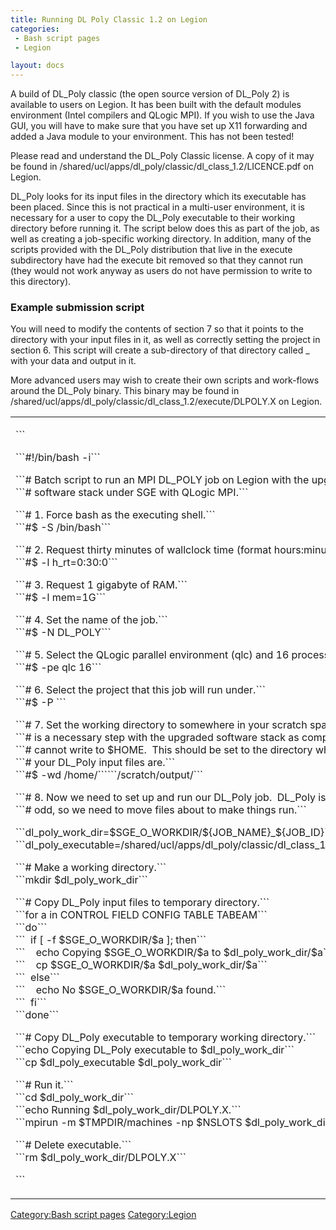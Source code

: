 ```yaml
---
title: Running DL Poly Classic 1.2 on Legion
categories:
 - Bash script pages
 - Legion

layout: docs
---
```

A build of DL\_Poly classic (the open source version of DL\_Poly 2) is
available to users on Legion. It has been built with the default modules
environment (Intel compilers and QLogic MPI). If you wish to use the
Java GUI, you will have to make sure that you have set up X11 forwarding
and added a Java module to your environment. This has not been tested\!

Please read and understand the DL\_Poly Classic license. A copy of it
may be found in
/shared/ucl/apps/dl\_poly/classic/dl\_class\_1.2/LICENCE.pdf on Legion.

DL\_Poly looks for its input files in the directory which its executable
has been placed. Since this is not practical in a multi-user
environment, it is necessary for a user to copy the DL\_Poly executable
to their working directory before running it. The script below does this
as part of the job, as well as creating a job-specific working
directory. In addition, many of the scripts provided with the DL\_Poly
distribution that live in the execute subdirectory have had the execute
bit removed so that they cannot run (they would not work anyway as users
do not have permission to write to this directory).

### Example submission script

You will need to modify the contents of section 7 so that it points to
the directory with your input files in it, as well as correctly setting
the project in section 6. This script will create a sub-directory of
that directory called <jobname>\_<job id> with your data and output in
it.

More advanced users may wish to create their own scripts and work-flows
around the DL\_Poly binary. This binary may be found in
/shared/ucl/apps/dl\_poly/classic/dl\_class\_1.2/execute/DLPOLY.X on
Legion.

<table>
<tbody>
<tr class="odd">
<td><p>```</p>
<p>```#!/bin/bash -i```</p>
<p>```# Batch script to run an MPI DL_POLY job on Legion with the upgraded ```<br />
```# software stack under SGE with QLogic MPI.```</p>
<p>```# 1. Force bash as the executing shell.```<br />
```#$ -S /bin/bash```</p>
<p>```# 2. Request thirty minutes of wallclock time (format hours:minutes:seconds).```<br />
```#$ -l h_rt=0:30:0```</p>
<p>```# 3. Request 1 gigabyte of RAM.```<br />
```#$ -l mem=1G```</p>
<p>```# 4. Set the name of the job.```<br />
```#$ -N DL_POLY```</p>
<p>```# 5. Select the QLogic parallel environment (qlc) and 16 processors.```<br />
```#$ -pe qlc 16```</p>
<p>```# 6. Select the project that this job will run under.```<br />
```#$ -P ```<your project></p>
<p>```# 7. Set the working directory to somewhere in your scratch space.  This ```<br />
```# is a necessary step with the upgraded software stack as compute nodes ```<br />
```# cannot write to $HOME.  This should be set to the directory where ```<br />
```# your DL_Poly input files are.```<br />
```#$ -wd /home/```<your username>```/scratch/output/```</p>
<p>```# 8. Now we need to set up and run our DL_Poly job.  DL_Poly is a bit ```<br />
```# odd, so we need to move files about to make things run.```</p>
<p>```dl_poly_work_dir=$SGE_O_WORKDIR/${JOB_NAME}_${JOB_ID}```<br />
```dl_poly_executable=/shared/ucl/apps/dl_poly/classic/dl_class_1.2/execute/DLPOLY.X```</p>
<p>```# Make a working directory.```<br />
```mkdir $dl_poly_work_dir```</p>
<p>```# Copy DL_Poly input files to temporary directory.```<br />
```for a in CONTROL FIELD CONFIG TABLE TABEAM```<br />
```do```<br />
```  if [ -f $SGE_O_WORKDIR/$a ]; then```<br />
```    echo Copying $SGE_O_WORKDIR/$a to $dl_poly_work_dir/$a```<br />
```    cp $SGE_O_WORKDIR/$a $dl_poly_work_dir/$a```<br />
```  else```<br />
```    echo No $SGE_O_WORKDIR/$a found.```<br />
```  fi```<br />
```done```</p>
<p>```# Copy DL_Poly executable to temporary working directory.```<br />
```echo Copying DL_Poly executable to $dl_poly_work_dir```<br />
```cp $dl_poly_executable $dl_poly_work_dir```</p>
<p>```# Run it.```<br />
```cd $dl_poly_work_dir```<br />
```echo Running $dl_poly_work_dir/DLPOLY.X.```<br />
```mpirun -m $TMPDIR/machines -np $NSLOTS $dl_poly_work_dir/DLPOLY.X```</p>
<p>```# Delete executable.```<br />
```rm $dl_poly_work_dir/DLPOLY.X```</p>
<p>```</p></td>
</tr>
</tbody>
</table>

[Category:Bash script pages](Category:Bash_script_pages "wikilink")
[Category:Legion](Category:Legion "wikilink")